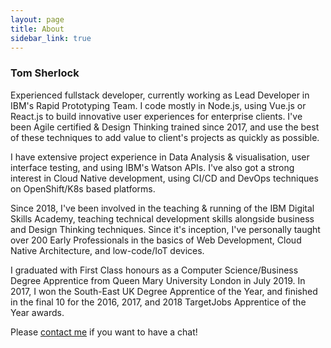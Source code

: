 ```yaml
---
layout: page
title: About
sidebar_link: true
---
```


### Tom Sherlock

Experienced fullstack developer, currently working as Lead Developer in IBM's Rapid Prototyping Team. I code mostly in Node.js, using Vue.js or React.js to build innovative user experiences for enterprise clients. I've been Agile certified & Design Thinking trained since 2017, and use the best of these techniques to add value to client's projects as quickly as possible.

I have extensive project experience in Data Analysis & visualisation, user interface testing, and using IBM's Watson APIs. I've also got a strong interest in Cloud Native development, using CI/CD and DevOps techniques on OpenShift/K8s based platforms.

Since 2018, I've been involved in the teaching & running of the IBM Digital Skills Academy, teaching technical development skills alongside business and Design Thinking techniques. Since it's inception, I've personally taught over 200 Early Professionals in the basics of Web Development, Cloud Native Architecture, and low-code/IoT devices.

I graduated with First Class honours as a Computer Science/Business Degree Apprentice from Queen Mary University London in July 2019. In 2017, I won the South-East UK Degree Apprentice of the Year, and finished in the final 10 for the 2016, 2017, and 2018 TargetJobs Apprentice of the Year awards.

Please [contact me](MAILTO:tom.sherlock@ntlworld.com) if you want to have a chat!

